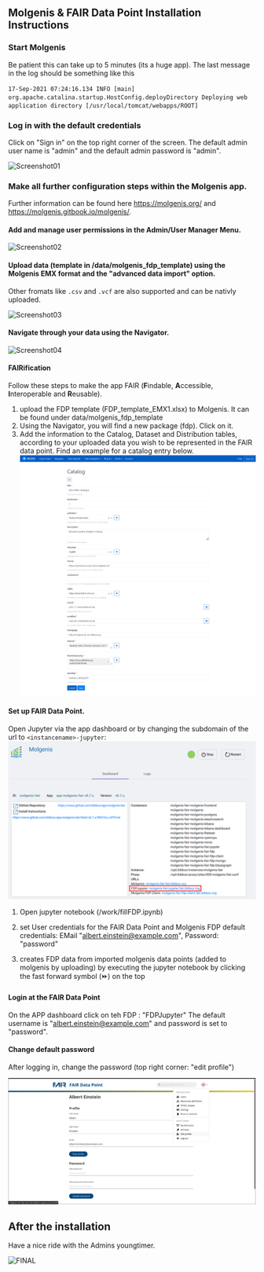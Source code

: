 ## Molgenis & FAIR Data Point Installation Instructions 

### Start Molgenis

Be patient this can take up to 5 minutes (its a huge app). The last message in the log should be something like this

`17-Sep-2021 07:24:16.134 INFO [main] org.apache.catalina.startup.HostConfig.deployDirectory Deploying web application directory [/usr/local/tomcat/webapps/ROOT]`

### Log in with the default credentials 
Click on "Sign in" on the top right corner of the screen.
The default admin user name is "admin" and the default admin password is "admin".

![Screenshot01](assets/install-screen-01.png)

### Make all further configuration steps within the Molgenis app.
Further information can be found here https://molgenis.org/ and https://molgenis.gitbook.io/molgenis/.

#### Add and manage user permissions in the Admin/User Manager Menu.

![Screenshot02](assets/install-screen-02.png)

#### Upload data (template in /data/molgenis_fdp_template) using the Molgenis EMX format and the "advanced data import" option.
Other fromats like `.csv` and `.vcf` are also supported and can be nativly uploaded.


![Screenshot03](assets/install-screen-03.png)

#### Navigate through your data using the Navigator.

![Screenshot04](assets/install-screen-04.png)

#### FAIRification
Follow these steps to make the app FAIR (**F**indable, **A**ccessible, **I**nteroperable and **R**eusable).

1) upload the FDP template (FDP_template_EMX1.xlsx) to Molgenis. It can be found under data/molgenis_fdp_template
2) Using the Navigator, you will find a new package (fdp). Click on it.
3) Add the information to the Catalog, Dataset and Distribution tables, according to your uploaded data you wish to be represented in the FAIR data point. Find an example for a catalog entry below. 
![Screenshot05](assets/Molgenis_FDP_catalog.png)


#### Set up FAIR Data Point.

Open Jupyter via the app dashboard or by changing the subdomain of the url to `<instancename>-jupyter`:
![Screenshot06](assets/molgenis_fdp_dashboard.png)
1) Open jupyter notebook (/work/fillFDP.ipynb) 
    
2) set User credentials for the FAIR Data Point and Molgenis
FDP default credentials: EMail "albert.einstein@example.com", Password: "password"

3) creates FDP data from imported molgenis data points (added to molgenis by uploading) by executing the jupyter notebook by clicking the fast forward symbol (&#9193;) on the top

#### Login at the FAIR Data Point
On the APP dashboard click on teh FDP : "FDPJupyter"
The default username is "albert.einstein@example.com" and password is set to "password".
#### Change default password
After logging in, change the password (top right corner: "edit profile")

![Screenshot06](assets/user_page_fdp.png)

## After the installation
Have a nice ride with the Admins youngtimer.

![FINAL](assets/install-screen-final.jpg)
